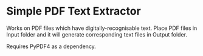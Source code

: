# Simple PDF Text Extractor

Works on PDF files which have digitally-recognisable text.
Place PDF files in Input folder and it will generate corresponding text files in Output folder.

Requires PyPDF4 as a dependency.
